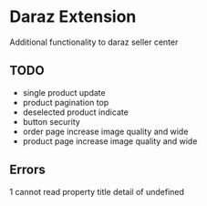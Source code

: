 # Daraz Extension
Additional functionality to daraz seller center

## TODO
- single product update
- product pagination top 
- deselected product indicate
- button security
- order page increase image quality and wide
- product page increase image quality and wide


## Errors
1 cannot read property title detail of undefined